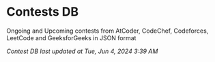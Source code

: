 # Contests DB

Ongoing and Upcoming contests from AtCoder, CodeChef, Codeforces, LeetCode and GeeksforGeeks in JSON format

*Contest DB last updated at Tue, Jun 4, 2024 3:39 AM*  
